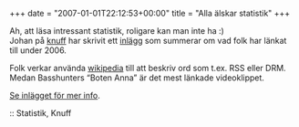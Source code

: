 +++
date = "2007-01-01T22:12:53+00:00"
title = "Alla älskar statistik"
+++

Ah, att läsa intressant statistik, roligare kan man inte ha :)  
Johan på [knuff][1] har skrivit ett [inlägg][2] som summerar om vad folk har länkat till under 2006.

Folk verkar använda [wikipedia][3] till att beskriv ord som t.ex. RSS eller DRM. Medan Basshunters &#8220;Boten Anna&#8221; är det mest länkade videoklippet.

[Se inlägget för mer info][2].

:: Statistik, Knuff

<small></small>

 [1]: http://www.knuff.se
 [2]: http://knuff.se/johan/0701011432
 [3]: http://www.wikipedia.org
